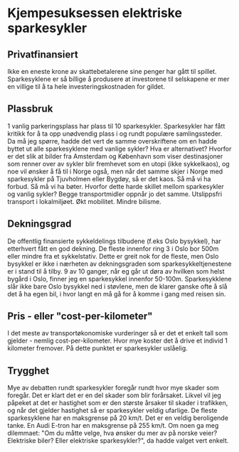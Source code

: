 # Kjempesuksessen elektriske sparkesykler

## Privatfinansiert

Ikke en eneste krone av skattebetalerene sine penger har gått til spillet. Sparkesyklene er så billige å produsere at investorene til selskapene er mer en villige til å ta hele investeringskostnaden for gildet. 

## Plassbruk

1 vanlig parkeringsplass har plass til 10 sparkesykler. Sparkesykler har fått kritikk for å ta opp unødvendig plass i og rundt populære samlingssteder. Da må jeg spørre, hadde det vert de samme overskriftene om en hadde byttet ut alle sparkesyklene med vanlige sykler? Hva er alternativet? Hvorfor er det slik at bilder fra Amsterdam og København som viser destinasjoner som renner over av sykler blir fremhevet som en utopi (ikke sykkelkaos), og noe vil ønsker å få til i Norge også, men når det samme skjer i Norge med sparkesykler på Tjuvholmen eller Bygdøy, så er det kaos. Så må vi ha forbud. Så må vi ha bøter. Hvorfor dette harde skillet mellom sparkesykler og vanlig sykler? Begge transportmidler oppnår jo det samme. Utslippsfri transport i lokalmiljøet. Økt mobilitet. Mindre bilisme.


## Dekningsgrad

De offentlig finansierte sykkeldelings tilbudene (f.eks Oslo bysykkel), har etterhvert fått en god dekning. De fleste innenfor ring 3 i Oslo bor 500m eller mindre fra et sykkelstativ. Dette er greit nok for de fleste, men Oslo bysykkel er ikke i nærheten av dekningsgraden som sparkesykkeltjenestene er i stand til å tilby. 9 av 10 ganger, når eg går ut døra av hvilken som helst bygård i Oslo, finner jeg en sparkesykkel innenfor 50-100m. Sparkesykklene slår ikke bare Oslo bysykkel ned i støvlene, men de klarer ganske ofte å slå det å ha egen bil, i hvor langt en må gå for å komme i gang med reisen sin. 

## Pris - eller "cost-per-kilometer"

I det meste av transportøkonomiske vurderinger så er det et enkelt tall som gjelder - nemlig cost-per-kilometer. Hvor mye koster det å drive et individ 1 kilometer fremover. På dette punktet er sparkesykler uslåelig.  

## Trygghet

Mye av debatten rundt sparkesykler foregår rundt hvor mye skader som foregår. Det er klart det er en del skader som blir forårsaket. Likvel vil jeg påpeket at det er hastighet som er den største årsaker til skader i trafikken, og når det gjelder hastighet så er sparkesykler veldig ufarlige. De fleste sparkesyklene har en maksgrense på 20 km/t. Det er en veldig beroligende tanke. En Audi E-tron har en maksgrense på 255 km/t. Om noen ga meg dilemmaet: "Om du måtte velge, hva ønsker du mer av på norske veier? Elektriske biler? Eller elektriske sparkesykler?", da hadde valget vert enkelt.